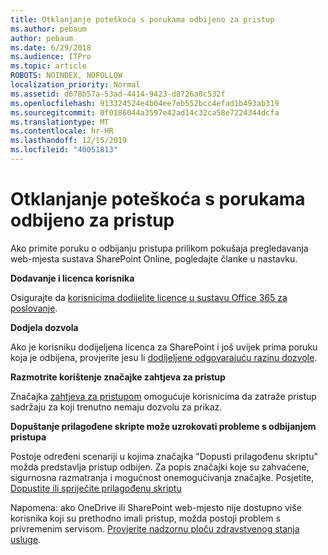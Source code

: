 ```yaml
---
title: Otklanjanje poteškoća s porukama odbijeno za pristup
ms.author: pebaum
author: pebaum
ms.date: 6/29/2018
ms.audience: ITPro
ms.topic: article
ROBOTS: NOINDEX, NOFOLLOW
localization_priority: Normal
ms.assetid: d678b57a-53ad-4414-9423-d8726a0c532f
ms.openlocfilehash: 913324524e4b04ee7eb552bcc4efad1b493ab319
ms.sourcegitcommit: 0f0186044a3597e42ad14c32ca58e7224344dcfa
ms.translationtype: MT
ms.contentlocale: hr-HR
ms.lasthandoff: 12/15/2019
ms.locfileid: "40051813"
---
```

# <a name="troubleshoot-access-denied-messages"></a>Otklanjanje poteškoća s porukama odbijeno za pristup

Ako primite poruku o odbijanju pristupa prilikom pokušaja pregledavanja web-mjesta sustava SharePoint Online, pogledajte članke u nastavku.

**Dodavanje i licenca korisnika**

Osigurajte da [korisnicima dodijelite licence u sustavu Office 365 za poslovanje](https://docs.microsoft.com/office365/admin/subscriptions-and-billing/assign-licenses-to-users?view=o365-worldwide&amp;tabs=One).

**Dodjela dozvola**

Ako je korisniku dodijeljena licenca za SharePoint i još uvijek prima poruku koja je odbijena, provjerite jesu li [dodijeljene odgovarajuću razinu dozvole](https://docs.microsoft.com/sharepoint/understanding-permission-levels).

**Razmotrite korištenje značajke zahtjeva za pristup**

Značajka [zahtjeva za pristupom](https://support.office.com/article/Set-up-and-manage-access-requests-94B26E0B-2822-49D4-929A-8455698654B3) omogućuje korisnicima da zatraže pristup sadržaju za koji trenutno nemaju dozvolu za prikaz. 

**Dopuštanje prilagođene skripte može uzrokovati probleme s odbijanjem pristupa**

Postoje određeni scenariji u kojima značajka "Dopusti prilagođenu skriptu" možda predstavlja pristup odbijen. Za popis značajki koje su zahvaćene, sigurnosna razmatranja i mogućnost onemogućivanja značajke. Posjetite, [Dopustite ili spriječite prilagođenu skriptu](https://docs.microsoft.com/sharepoint/allow-or-prevent-custom-script)

Napomena: ako OneDrive ili SharePoint web-mjesto nije dostupno više korisnika koji su prethodno imali pristup, možda postoji problem s privremenim servisom. [Provjerite nadzornu ploču zdravstvenog stanja usluge](https://portal.office.com/adminportal/home#/servicehealth).


  

